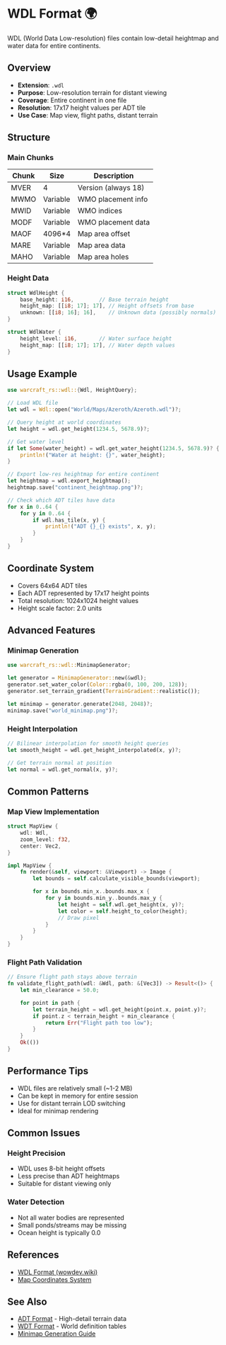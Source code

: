# WDL Format 🌍

WDL (World Data Low-resolution) files contain low-detail heightmap and water data
for entire continents.

## Overview

- **Extension**: `.wdl`
- **Purpose**: Low-resolution terrain for distant viewing
- **Coverage**: Entire continent in one file
- **Resolution**: 17x17 height values per ADT tile
- **Use Case**: Map view, flight paths, distant terrain

## Structure

### Main Chunks

| Chunk | Size | Description |
|-------|------|-------------|
| MVER | 4 | Version (always 18) |
| MWMO | Variable | WMO placement info |
| MWID | Variable | WMO indices |
| MODF | Variable | WMO placement data |
| MAOF | 4096*4 | Map area offset |
| MARE | Variable | Map area data |
| MAHO | Variable | Map area holes |

### Height Data

```rust
struct WdlHeight {
    base_height: i16,        // Base terrain height
    height_map: [[i8; 17]; 17], // Height offsets from base
    unknown: [[i8; 16]; 16],    // Unknown data (possibly normals)
}

struct WdlWater {
    height_level: i16,       // Water surface height
    height_map: [[i8; 17]; 17], // Water depth values
}
```

## Usage Example

```rust
use warcraft_rs::wdl::{Wdl, HeightQuery};

// Load WDL file
let wdl = Wdl::open("World/Maps/Azeroth/Azeroth.wdl")?;

// Query height at world coordinates
let height = wdl.get_height(1234.5, 5678.9)?;

// Get water level
if let Some(water_height) = wdl.get_water_height(1234.5, 5678.9)? {
    println!("Water at height: {}", water_height);
}

// Export low-res heightmap for entire continent
let heightmap = wdl.export_heightmap();
heightmap.save("continent_heightmap.png")?;

// Check which ADT tiles have data
for x in 0..64 {
    for y in 0..64 {
        if wdl.has_tile(x, y) {
            println!("ADT {}_{} exists", x, y);
        }
    }
}
```

## Coordinate System

- Covers 64x64 ADT tiles
- Each ADT represented by 17x17 height points
- Total resolution: 1024x1024 height values
- Height scale factor: 2.0 units

## Advanced Features

### Minimap Generation

```rust
use warcraft_rs::wdl::MinimapGenerator;

let generator = MinimapGenerator::new(&wdl);
generator.set_water_color(Color::rgba(0, 100, 200, 128));
generator.set_terrain_gradient(TerrainGradient::realistic());

let minimap = generator.generate(2048, 2048)?;
minimap.save("world_minimap.png")?;
```

### Height Interpolation

```rust
// Bilinear interpolation for smooth height queries
let smooth_height = wdl.get_height_interpolated(x, y)?;

// Get terrain normal at position
let normal = wdl.get_normal(x, y)?;
```

## Common Patterns

### Map View Implementation

```rust
struct MapView {
    wdl: Wdl,
    zoom_level: f32,
    center: Vec2,
}

impl MapView {
    fn render(&self, viewport: &Viewport) -> Image {
        let bounds = self.calculate_visible_bounds(viewport);

        for x in bounds.min_x..bounds.max_x {
            for y in bounds.min_y..bounds.max_y {
                let height = self.wdl.get_height(x, y)?;
                let color = self.height_to_color(height);
                // Draw pixel
            }
        }
    }
}
```

### Flight Path Validation

```rust
// Ensure flight path stays above terrain
fn validate_flight_path(wdl: &Wdl, path: &[Vec3]) -> Result<()> {
    let min_clearance = 50.0;

    for point in path {
        let terrain_height = wdl.get_height(point.x, point.y)?;
        if point.z < terrain_height + min_clearance {
            return Err("Flight path too low");
        }
    }
    Ok(())
}
```

## Performance Tips

- WDL files are relatively small (~1-2 MB)
- Can be kept in memory for entire session
- Use for distant terrain LOD switching
- Ideal for minimap rendering

## Common Issues

### Height Precision

- WDL uses 8-bit height offsets
- Less precise than ADT heightmaps
- Suitable for distant viewing only

### Water Detection

- Not all water bodies are represented
- Small ponds/streams may be missing
- Ocean height is typically 0.0

## References

- [WDL Format (wowdev.wiki)](https://wowdev.wiki/WDL)
- [Map Coordinates System](https://wowdev.wiki/Map_coordinates)

## See Also

- [ADT Format](adt.md) - High-detail terrain data
- [WDT Format](wdt.md) - World definition tables
- [Minimap Generation Guide](../../guides/minimap-generation.md)
